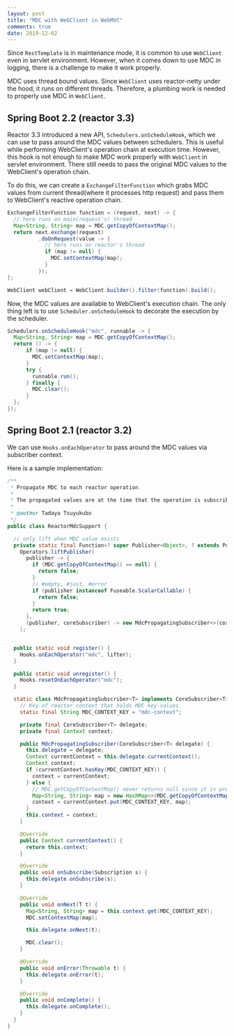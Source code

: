 ```yaml
---
layout: post
title: "MDC with WebClient in WebMVC"
comments: true
date: 2019-12-02
---
```


Since `RestTemplate` is in maintenance mode, it is common to use `WebClient` even in servlet environment.
However, when it comes down to use MDC in logging, there is a challenge to make it work properly.

MDC uses thread bound values. Since `WebClient` uses reactor-netty under the hood, it runs on different threads. Therefore, a plumbing work is needed to properly use MDC in `WebClient`.

## Spring Boot 2.2 (reactor 3.3)

Reactor 3.3 introduced a new API, `Schedulers.onScheduleHook`, which we can use to pass around the MDC values between schedulers. 
This is useful while performing WebClient's operation chain at execution time. 
However, this hook is not enough to make MDC work properly with `WebClient` in servlet environment.
There still needs to pass the original MDC values to the WebClient's operation chain.

To do this, we can create a `ExchangeFilterFunction` which grabs MDC values from current thread(where it processes http request) and pass them to WebClient's reactive operation chain.

```java
ExchangeFilterFunction function = (request, next) -> {
  // here runs on main(request's) thread
  Map<String, String> map = MDC.getCopyOfContextMap();
  return next.exchange(request)
          .doOnRequest(value -> {
            // here runs on reactor's thread
            if (map != null) {
              MDC.setContextMap(map);
            }
          });
};

WebClient webClient = WebClient.builder().filter(function).build();
```

Now, the MDC values are available to WebClient's execution chain. The only thing left is to use `Scheduler.onScheduleHook` to decorate the execution by the scheduler.

```java
Schedulers.onScheduleHook("mdc", runnable -> {
  Map<String, String> map = MDC.getCopyOfContextMap();
  return () -> {
      if (map != null) {
        MDC.setContextMap(map);
      }
      try {
        runnable.run();
      } finally {
        MDC.clear();
      }
  };
});
```


## Spring Boot 2.1 (reactor 3.2)

We can use `Hooks.onEachOperator` to pass around the MDC values via subscriber context.

Here is a sample implementation:
```java
/**
 * Propagate MDC to each reactor operation.
 *
 * The propagated values are at the time that the operation is subscribed.
 *
 * @author Tadaya Tsuyukubo
 */
public class ReactorMdcSupport {

  // only lift when MDC value exists
  private static final Function<? super Publisher<Object>, ? extends Publisher<Object>> lifter =
    Operators.liftPublisher(
      publisher -> {
        if (MDC.getCopyOfContextMap() == null) {
          return false;
        }
        // #empty, #just, #error
        if (publisher instanceof Fuseable.ScalarCallable) {
          return false;
        }
        return true;
      },
      (publisher, coreSubscriber) -> new MdcPropagatingSubscriber<>(coreSubscriber)
    );


  public static void register() {
    Hooks.onEachOperator("mdc", lifter);
  }

  public static void unregister() {
    Hooks.resetOnEachOperator("mdc");
  }

  static class MdcPropagatingSubscriber<T> implements CoreSubscriber<T> {
    // Key of reactor context that holds MDC key-values
    static final String MDC_CONTEXT_KEY = "mdc-context";

    private final CoreSubscriber<T> delegate;
    private final Context context;

    public MdcPropagatingSubscriber(CoreSubscriber<T> delegate) {
      this.delegate = delegate;
      Context currentContext = this.delegate.currentContext();
      Context context;
      if (currentContext.hasKey(MDC_CONTEXT_KEY)) {
        context = currentContext;
      } else {
        // MDC.getCopyOfContextMap() never returns null since it is prechecked by lifter
        Map<String, String> map = new HashMap<>(MDC.getCopyOfContextMap());
        context = currentContext.put(MDC_CONTEXT_KEY, map);
      }
      this.context = context;
    }

    @Override
    public Context currentContext() {
      return this.context;
    }

    @Override
    public void onSubscribe(Subscription s) {
      this.delegate.onSubscribe(s);
    }

    @Override
    public void onNext(T t) {
      Map<String, String> map = this.context.get(MDC_CONTEXT_KEY);
      MDC.setContextMap(map);

      this.delegate.onNext(t);

      MDC.clear();
    }

    @Override
    public void onError(Throwable t) {
      this.delegate.onError(t);
    }

    @Override
    public void onComplete() {
      this.delegate.onComplete();
    }
  }
}
```

